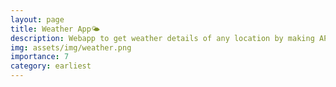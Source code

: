 ```yaml
---
layout: page
title: Weather App🌤️
description: Webapp to get weather details of any location by making API calls.
img: assets/img/weather.png
importance: 7
category: earliest
---
```

